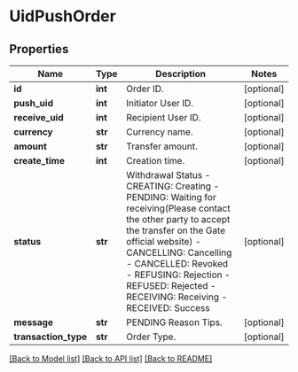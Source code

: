 # UidPushOrder

## Properties
Name | Type | Description | Notes
------------ | ------------- | ------------- | -------------
**id** | **int** | Order ID. | [optional] 
**push_uid** | **int** | Initiator User ID. | [optional] 
**receive_uid** | **int** | Recipient User ID. | [optional] 
**currency** | **str** | Currency name. | [optional] 
**amount** | **str** | Transfer amount. | [optional] 
**create_time** | **int** | Creation time. | [optional] 
**status** | **str** | Withdrawal Status  - CREATING: Creating - PENDING: Waiting for receiving(Please contact the other party to accept the transfer on the Gate official website) - CANCELLING: Cancelling - CANCELLED: Revoked - REFUSING: Rejection - REFUSED: Rejected - RECEIVING: Receiving - RECEIVED: Success | [optional] 
**message** | **str** | PENDING Reason Tips. | [optional] 
**transaction_type** | **str** | Order Type. | [optional] 

[[Back to Model list]](../README.md#documentation-for-models) [[Back to API list]](../README.md#documentation-for-api-endpoints) [[Back to README]](../README.md)


